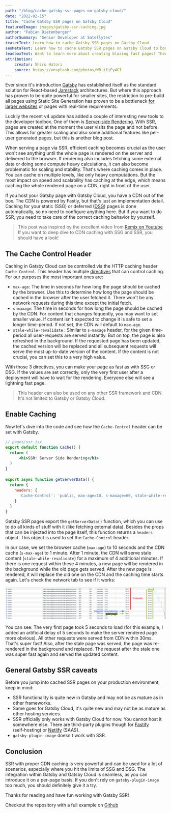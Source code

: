 ```yaml
---
path: "/blog/cache-gatsby-ssr-pages-on-gatsby-cloud/"
date: "2022-02-15"
title: "Cache Gatsby SSR pages on Gatsby Cloud"
featuredImage: images/gatsby-ssr-caching.jpg
author: "Fabian Dietenberger"
authorSummary: "Senior Developer at Satellytes"
teaserText: Learn how to cache Gatsby SSR pages on Gatsby Cloud
seoMetaText: Learn how to cache Gatsby SSR pages on Gatsby Cloud to boost page speed. Your users won't see a difference to SSG or DSG pages anymore.
leadboxText: Want to learn more about creating blazing fast pages? Then join us to learn more!
attribution:
    creator: Shiro Hatori
    source: https://unsplash.com/photos/WR-ifjFy4CI
---
```


Ever since it's introduction [Gatsby](https://gatsbyjs.com) has established itself as the standard solution for 
React-based [Jamstack](https://jamstack.org/what-is-jamstack/) architectures. But where this approach has proven to 
be quite powerful for smaller sites, the restriction to pre-build all pages using Static Site Generation has proven 
to be a bottleneck [for larger websites](https://www.gatsbyjs.com/docs/how-to/performance/improving-build-performance/)
or pages with real-time requirements.

Luckily the recent v4 update has added a couple of interesting new tools to the developer toolbox. One of them is 
[Server-side Rendering](https://www.gatsbyjs.com/docs/how-to/rendering-options/using-server-side-rendering/). With 
SSR, pages are created at the moment the user visits the page and not before. This allows for greater scaling and also 
some additional features like per-user generated pages, but this is another blog post.

When serving a page via SSR, efficient caching becomes crucial as the user won't see anything until the whole page 
is rendered on the server and delivered to the browser. If rendering also includes fetching some external data or 
doing some compute heavy calculations, it can also become problematic for scaling and stability. That's where caching 
comes in place. You can cache on multiple levels, like only heavy computations. But the most impact on speed and 
scalability has caching at the edge, which means caching the whole rendered page on a CDN, right in front of the user.

If you host your Gatsby page with Gatsby Cloud, you have a CDN out of the box. The CDN is powered by Fastly, but that's 
just an implementation detail. Caching for your static (SSG) or deferred ([DSG](https://www.gatsbyjs.com/docs/reference/rendering-options/deferred-static-generation/)) pages is done automatically, so no 
need to configure anything here. But if you want to do SSR, you need to take care of the correct caching behavior by 
yourself.

> This post was inspired by the excellent video from [Remix on Youtube](https://www.youtube.com/watch?v=bfLFHp7Sbkg) 
> If you want to deep dive to CDN caching with SSG and SSR, you should have a look! 

## The Cache Control Header

Caching in Gatsby Cloud can be controlled via the HTTP caching header `Cache-Control`. This header has multiple 
[directives](https://developer.mozilla.org/en-US/docs/Web/HTTP/Headers/Cache-Control#directives) that can control caching. 
For our purposes the most important ones are:

- `max-age`: The time in seconds for how long the page should be cached by the browser. Use this to determine how 
  long the page should be cached  in the browser after the user fetched it. There won't be any network requests 
  during this time except the initial fetch.
- `s-maxage`: The time in seconds for how long the page should be cached by the CDN. For content that changes 
  fequently, you may want to set smaller value. If content isn't expected to change it is safe to set a longer 
  time-period. If not set, the CDN will default to `max-age`.
- `stale-while-revalidate` : Similar to `s-maxage` header, for the given time-period all user-requests are served 
  instantly. But on top, the page is also refreshed in the background. If the requested page has been updated, the 
  cached version will be replaced and all subsequent requests will serve the most up-to-date version of the content.
  If the content is not crucial, you can set this to a very high value.

With those 3 directives, you can make your page as fast as with SSG or DSG. If the values are set correctly, only the 
very first user after a deployment will have to wait for the rendering. Everyone else will see a lightning fast page.

> This header can also be used on any other SSR framework and CDN. It's not limited to Gatsby or Gatsby Cloud.

## Enable Caching

Now let's dive into the code and see how the `Cache-Control` header can be set with Gatsby.

```jsx
// pages/ssr.jsx
export default function Cache() {
  return (
      <h1>SSR: Server Side Rendering</h1>
  )
}

export async function getServerData() {
  return {
    headers: {
      'Cache-Control': 'public, max-age=10, s-maxage=60, stale-while-revalidate=240',
    }
  }
}
```

Gatsby SSR pages export the `getServerData()` function, which you can use to do all kinds of stuff with it (like 
fetching external data). Besides the props that can be injected into the page itself, this function returns a `headers` 
object. This object is used to set the `Cache-Control` header.

In our case, we set the browser cache (`max-age`) to 10 seconds and the CDN cache (`s-max-age`) to 1 minute. After 1 minute, the CDN will 
serve stale content (`stale-while-revalidate`) for a maximum of 4 additional minutes. If there is one request within these 4 minutes, a 
new page will be rendered in the background while the old page gets served. After the new page is rendered, it will replace 
the old one on the CDN and the caching time starts again. Let's check the network tab to see if it works:

![Chrome network tab shows that with proper caching headers only the very first request is slow](images/gatsby-ssr-caching-network-tab.png)

You can see: The very first page took 5 seconds to load (for this example, I added an artificial delay of 5 seconds to make the server rendered 
page more obvious). All other requests were served from CDN within 30ms. That's super fast! Also, after the stale page 
was served, the page was re-rendered in the background and replaced. The request after the stale one was super fast
again and served the updated content.

## General Gatsby SSR caveats

Before you jump into cached SSR pages on your production environment, keep in mind:

- SSR functionality is quite new in Gatsby and may not be as mature as in other frameworks.
- Same goes for Gatsby Cloud, it's quite new and may not be as mature as other hosting services.
- SSR officially only works with Gatsby Cloud for now. You cannot host it somewhere else. There are third-party 
  plugins  though for [Fastify](https://github.com/gatsby-uc/plugins/tree/main/packages/gatsby-plugin-fastify)  
  (self-hosting) or [Netlify](https://github.com/netlify/netlify-plugin-gatsby) (SAAS).
- `gatsby-plugin-image` doesn't work with SSR.

## Conclusion

SSR with proper CDN caching is very powerful and can be used for a lot of scenarios, especially where you hit the 
limits of SSG and DSG. The integration within Gatsby and Gatsby Cloud is seamless, as you can introduce it on a per-page basis.
If you don't rely on `gatsby-plugin-image` too much, you should definitely give it a try.

Thanks for reading and have fun working with Gatsby SSR!

Checkout the repository with a full example on [Github](https://github.com/feedm3/learning-gatsby-cloud-ssr-caching)